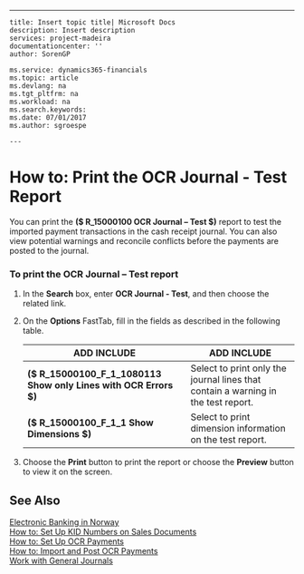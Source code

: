 ---
    title: Insert topic title| Microsoft Docs
    description: Insert description
    services: project-madeira
    documentationcenter: ''
    author: SorenGP

    ms.service: dynamics365-financials
    ms.topic: article
    ms.devlang: na
    ms.tgt_pltfrm: na
    ms.workload: na
    ms.search.keywords:
    ms.date: 07/01/2017
    ms.author: sgroespe

    ---
# How to: Print the OCR Journal - Test Report
You can print the **\($ R\_15000100 OCR Journal – Test $\)** report to test the imported payment transactions in the cash receipt journal. You can also view potential warnings and reconcile conflicts before the payments are posted to the journal.  
  
### To print the OCR Journal – Test report  
  
1.  In the **Search** box, enter **OCR Journal \- Test**, and then choose the related link.  
  
2.  On the **Options** FastTab, fill in the fields as described in the following table.  
  
    |ADD INCLUDE<!--[!INCLUDE[bp_tablefield](../../ApplicationDesign/includes/bp_tablefield_md.md)]-->|ADD INCLUDE<!--[!INCLUDE[bp_tabledescription](../../ApplicationDesign/includes/bp_tabledescription_md.md)]-->|  
    |---------------------------------|---------------------------------------|  
    |**\($ R\_15000100\_F\_1\_1080113 Show only Lines with OCR Errors $\)**|Select to print only the journal lines that contain a warning in the test report.|  
    |**\($ R\_15000100\_F\_1\_1 Show Dimensions $\)**|Select to print dimension information on the test report.|  
  
3.  Choose the **Print** button to print the report or choose the **Preview** button to view it on the screen.  
  
## See Also  
 [Electronic Banking in Norway](../../LocalFunctionalityForMicrosoftDynamicsNav2016/Norway/electronic-banking-in-norway.md)   
 [How to: Set Up KID Numbers on Sales Documents](../../LocalFunctionalityForMicrosoftDynamicsNav2016/Norway/how-to-set-up-kid-numbers-on-sales-documents.md)   
 [How to: Set Up OCR Payments](../../LocalFunctionalityForMicrosoftDynamicsNav2016/Norway/how-to-set-up-ocr-payments.md)   
 [How to: Import and Post OCR Payments](../../LocalFunctionalityForMicrosoftDynamicsNav2016/Norway/how-to-import-and-post-ocr-payments.md)   
 [Work with General Journals](../../Finance/work-with-general-journals.md)